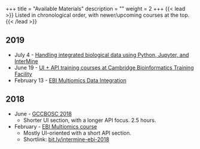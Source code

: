 +++
title = "Available Materials"
description = ""
weight = 2
+++
{{< lead >}}
Listed in chronological order, with newer/upcoming courses at the top.
{{< /lead >}}
## 2019

- July 4 - [Handling integrated biological data using Python, Jupyter, and InterMine](http://intermine.org/training-workshops/2019/2019-07-04-gcc-overview)
- June 19 - [UI + API training courses at Cambridge Bioinformatics Training Facility](http://intermine.org/training-workshops/2019/2019-06-19-genetics-overview)
- February 13 - [EBI Multiomics Data Integration](http://intermine.org/training-workshops/2019/ebi-multiomics)

## 2018

- June - [GCCBOSC 2018](http://intermine.org/bosc-2018/)
    - Shorter UI section, with a longer API focus. 2.5 hours.
- February - [EBI Multiomics course](https://yochannah.github.io/EBI-multiomics-resources-2018/index.html)
    - Mostly UI-oriented with a short API section.
    - Shortlink: [bit.ly/intermine-ebi-2018](http://bit.ly/intermine-ebi-2018)

